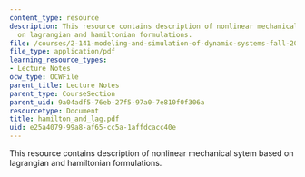 ```yaml
---
content_type: resource
description: This resource contains description of nonlinear mechanical sytem based
  on lagrangian and hamiltonian formulations.
file: /courses/2-141-modeling-and-simulation-of-dynamic-systems-fall-2006/e25a407999a8af65cc5a1affdcacc40e_hamilton_and_lag.pdf
file_type: application/pdf
learning_resource_types:
- Lecture Notes
ocw_type: OCWFile
parent_title: Lecture Notes
parent_type: CourseSection
parent_uid: 9a04adf5-76eb-27f5-97a0-7e810f0f306a
resourcetype: Document
title: hamilton_and_lag.pdf
uid: e25a4079-99a8-af65-cc5a-1affdcacc40e
---
```

This resource contains description of nonlinear mechanical sytem based on lagrangian and hamiltonian formulations.

